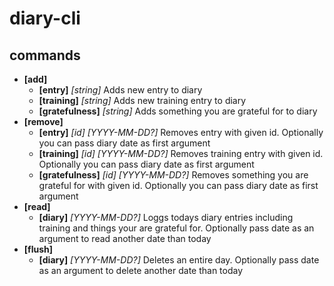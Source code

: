 # diary-cli

## commands

- **[add]**
  - **[entry]** _[string]_ Adds new entry to diary
  - **[training]** _[string]_ Adds new training entry to diary
  - **[gratefulness]** _[string]_ Adds something you are grateful for to diary
- **[remove]**
  - **[entry]** _[id]_ _[YYYY-MM-DD?]_ Removes entry with given id. Optionally you can pass diary date as first argument
  - **[training]** _[id]_ _[YYYY-MM-DD?]_ Removes training entry with given id. Optionally you can pass diary date as first argument
  - **[gratefulness]** _[id]_ _[YYYY-MM-DD?]_ Removes something you are grateful for with given id. Optionally you can pass diary date as first argument
- **[read]**
  - **[diary]** _[YYYY-MM-DD?]_ Loggs todays diary entries including training and things your are grateful for. Optionally pass date as an argument to read another date than today
- **[flush]**
  - **[diary]** _[YYYY-MM-DD?]_ Deletes an entire day. Optionally pass date as an argument to delete another date than today
